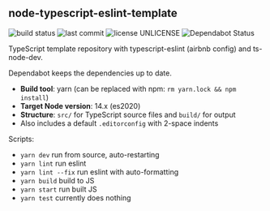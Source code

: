 ## node-typescript-eslint-template

![build status](https://github.com/nihalgonsalves/node-typescript-eslint-template/workflows/build/badge.svg)
![last commit](https://img.shields.io/github/last-commit/nihalgonsalves/node-typescript-eslint-template)
![license UNLICENSE](https://img.shields.io/github/license/nihalgonsalves/node-typescript-eslint-template?color=brightgreen)
![Dependabot Status](https://api.dependabot.com/badges/status?host=github&repo=nihalgonsalves/node-typescript-eslint-template)

TypeScript template repository with typescript-eslint (airbnb config) and ts-node-dev.

Dependabot keeps the dependencies up to date.

- **Build tool**: yarn (can be replaced with npm: `rm yarn.lock && npm install`)
- **Target Node version**: 14.x (es2020)
- **Structure**: `src/` for TypeScript source files and `build/` for output
- Also includes a default `.editorconfig` with 2-space indents

Scripts:

- `yarn dev` run from source, auto-restarting
- `yarn lint` run eslint
- `yarn lint --fix` run eslint with auto-formatting
- `yarn build` build to JS
- `yarn start` run built JS
- `yarn test` currently does nothing
